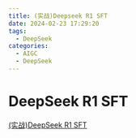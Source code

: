 ```yaml
---
title: (实战)Deepseek R1 SFT
date: 2024-02-23 17:29:20
tags:
  - DeepSeek
categories: 
  - AIGC
  - DeepSeek   
---
```


<p></p>
<!-- more -->

# DeepSeek R1 SFT
[(实战)DeepSeek R1 SFT](https://candied-skunk-1ca.notion.site/DeepSeek-R1-SFT-1a3bfe21108480c39346d30d7f189550?pvs=4)

